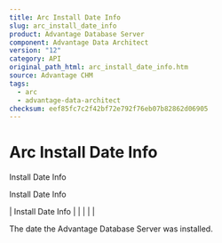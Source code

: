 ```yaml
---
title: Arc Install Date Info
slug: arc_install_date_info
product: Advantage Database Server
component: Advantage Data Architect
version: "12"
category: API
original_path_html: arc_install_date_info.htm
source: Advantage CHM
tags:
  - arc
  - advantage-data-architect
checksum: eef85fc7c2f42bf72e792f76eb07b82862d06905
---
```


# Arc Install Date Info

Install Date Info

Install Date Info

| Install Date Info |  |  |  |  |

The date the Advantage Database Server was installed.
